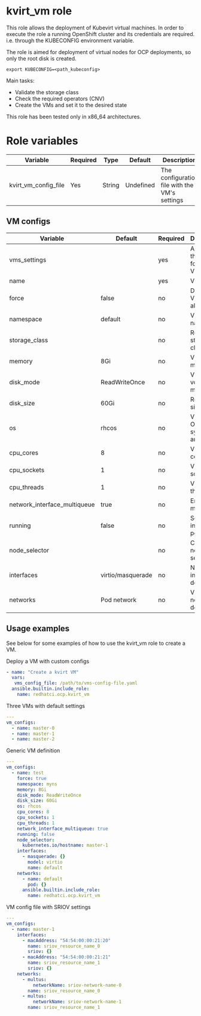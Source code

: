# kvirt_vm role

This role allows the deployment of Kubevirt virtual machines. In order to execute the role a running OpenShift cluster and its credentials are required. i.e. through the KUBECONFIG environment variable.

The role is aimed for deployment of virtual nodes for OCP deployments, so only the root disk is created.

```shell
export KUBECONFIG=<path_kubeconfig>
```

Main tasks:
- Validate the storage class
- Check the required operators (CNV)
- Create the VMs and set it to the desired state

This role has been tested only in x86_64 architectures.

# Role variables
| Variable                      | Required  | Type    | Default   | Description
| ----------------------------- | --------- | ------- | --------- | -----------
| kvirt_vm_config_file          | Yes       | String  | Undefined | The configuration file with the VM's settings

## VM configs
| Variable                      | Default                       | Required    | Description
| ----------------------------- | ----------------------------- | ----------- | ---------------------------------
| vms_settings                  |                               | yes         | A list with the settings for each VM
| name                          |                               | yes         | VM name
| force                         | false                         | no          | Destroy the VM if already
| namespace                     | default                       | no          | VM namespace
| storage_class                 | <default>                     | no          | Root disk storage class
| memory                        | 8Gi                           | no          | VM memory
| disk_mode                     | ReadWriteOnce                 | no          | VM disk volume mode
| disk_size                     | 60Gi                          | no          | Root disk size
| os                            | rhcos                         | no          | VM Operating system annotation
| cpu_cores                     | 8                             | no          | VM CPU cores
| cpu_sockets                   | 1                             | no          | VM CPU sockets
| cpu_threads                   | 1                             | no          | VM CPU threads
| network_interface_multiqueue  | true                          | no          | Enable NIC multiqueue
| running                       | false                         | no          | Set the initial VM power state
| node_selector                 |                               | no          | Configure nodes selector
| interfaces                    | virtio/masquerade             | no          | Network interface definitions
| networks                      | Pod network                   | no          | VM network definitions

## Usage examples

See below for some examples of how to use the kvirt_vm role to create a VM.

Deploy a VM with custom configs

```yaml
- name: "Create a kvirt VM"
  vars:
   vms_config_file: /path/to/vms-config-file.yaml
  ansible.builtin.include_role:
    name: redhatci.ocp.kvirt_vm
```

Three VMs with default settings
```yaml
---
vm_configs:
  - name: master-0
  - name: master-1
  - name: master-2
```

Generic VM definition
```yaml
---
vm_configs:
  - name: test
    force: true
    namespace: myns
    memory: 8Gi
    disk_mode: ReadWriteOnce
    disk_size: 60Gi
    os: rhcos
    cpu_cores: 8
    cpu_sockets: 1
    cpu_threads: 1
    network_interface_multiqueue: true
    running: false
    node_selector:
      kubernetes.io/hostname: master-1
    interfaces:
      - masquerade: {}
        model: virtio
        name: default
    networks:
      - name: default
        pod: {}
      ansible.builtin.include_role:
        name: redhatci.ocp.kvirt_vm
```

VM config file with SRIOV settings
```yaml
---
vm_configs:
  - name: master-1
    interfaces:
      - macAddress: "54:54:00:00:21:20"
        name: sriov_resource_name_0
        sriov: {}
      - macAddress: "54:54:00:00:21:21"
        name: sriov_resource_name_1
        sriov: {}
    networks:
      - multus:
          networkName: sriov-network-name-0
        name: sriov_resource_name_0
      - multus:
          networkName: sriov-network-name-1
        name: sriov_resource_name_1
```
